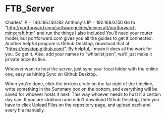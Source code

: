 # FTB_Server
Charles' IP = 140.186.140.182
Anthony's IP = 192.168.0.150
Go to "http://portforward.com/softwareguides/minecraft/portforward-minecraft.htm" and run the things I also included
You'll need your router model, but portforward.com gives you all the guides to get it connected.
Another helpful program is Github Desktop, download that at "https://desktop.github.com/".
    By helpful, I mean it does all the work for you. So get it.
Also, add your names to "whitelist.json", we'll just make it private once its live. 

Whoever want to host the server, just sync your local folder with the online one, easy as hitting Sync on Github Desktop.

When you're done, click the broken circle on the far right of the timeline, write something in the Summary box on the bottom, and everything will be saved for whoever hosts it next. This way whoever needs to host it a certain day can.
If you are stubborn and didn't download Github Desktop, then you have to click Upload Files on the repository page, and upload each and every file manually.
